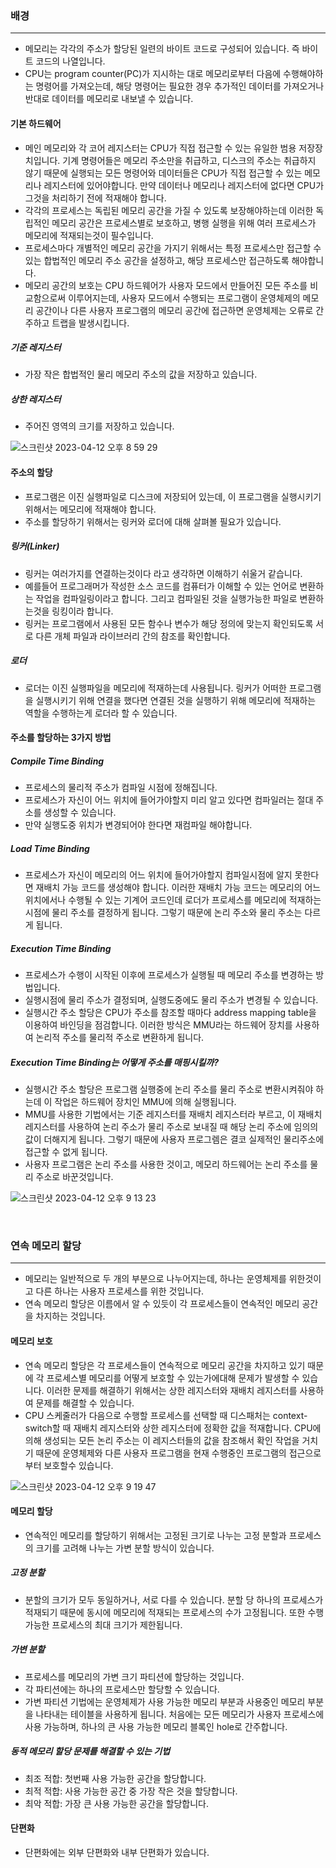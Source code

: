 ### **배경**
<hr>

- 메모리는 각각의 주소가 할당된 일련의 바이트 코드로 구성되어 있습니다. 즉 바이트 코드의 나열입니다.
- CPU는 program counter(PC)가 지시하는 대로 메모리로부터 다음에 수행해야하는 명령어를 가져오는데, 해당 명령어는 필요한 경우 추가적인 데이터를 가져오거나
 반대로 데이터를 메모리로 내보낼 수 있습니다.


#### **기본 하드웨어**

- 메인 메모리와 각 코어 레지스터는 CPU가 직접 접근할 수 있는 유일한 범용 저장장치입니다. 기계 명령어들은 메모리 주소만을 취급하고, 디스크의 주소는 취급하지 않기
때문에 실행되는 모든 명령어와 데이터들은 CPU가 직접 접근할 수 있는 메모리나 레지스터에 있어야합니다. 만약 데이터나 메모리나 레지스터에 없다면 CPU가 
그것을 처리하기 전에 적재해야 합니다.
- 각각의 프로세스는 독립된 메모리 공간을 가질 수 있도록 보장해야하는데 이러한 독립적인 메모리 공간은 프로세스별로 보호하고, 병행 실행을 위해 여러 프로세스가
메모리에 적재되는것이 필수입니다.
- 프로세스마다 개별적인 메모리 공간을 가지기 위해서는 특정 프로세스만 접근할 수 있는 합법적인 메모리 주소 공간을 설정하고, 해당 프로세스만 접근하도록 해야합니다.
- 메모리 공간의 보호는 CPU 하드웨어가 사용자 모드에서 만들어진 모든 주소를 비교함으로써 이루어지는데, 사용자 모드에서 수행되는 프로그램이 운영체제의 메모리 공간이나 다른 
사용자 프로그램의 메모리 공간에 접근하면 운영체제는 오류로 간주하고 트랩을 발생시킵니다.

##### **기준 레지스터**

- 가장 작은 합법적인 물리 메모리 주소의 값을 저장하고 있습니다.

##### **상한 레지스터**

- 주어진 영역의 크기를 저장하고 있습니다.

![스크린샷 2023-04-12 오후 8 59 29](https://user-images.githubusercontent.com/107396231/231450393-be903cd0-d5d5-495b-be29-8a5466e4ba3a.png)

#### **주소의 할당**

- 프로그램은 이진 실행파일로 디스크에 저장되어 있는데, 이 프로그램을 실행시키기 위해서는 메모리에 적재해야 합니다.
- 주소를 할당하기 위해서는 링커와 로더에 대해 살펴볼 필요가 있습니다.

##### **링커(Linker)**

- 링커는 여러가지를 연결하는것이다 라고 생각하면 이해하기 쉬울거 같습니다.
- 예를들어 프로그래머가 작성한 소스 코드를 컴퓨터가 이해할 수 있는 언어로 변환하는 작업을 컴파일링이라고 합니다. 그리고 컴파일된 것을 실행가능한 파일로 변환하는것을 링킹이라 합니다.
- 링커는 프로그램에서 사용된 모든 함수나 변수가 해당 정의에 맞는지 확인되도록 서로 다른 개체 파일과 라이브러리 간의 참조를 확인합니다.

##### **로더**

- 로더는 이진 실행파일을 메모리에 적재하는데 사용됩니다. 링커가 어떠한 프로그램을 실행시키기 위해 연결을 했다면 연결된 것을 실행하기 위해 메모리에 적재하는 역할을 수행하는게 로더라 할 수 있습니다.

#### **주소를 할당하는 3가지 방법**

##### **Compile Time Binding**

- 프로세스의 물리적 주소가 컴파일 시점에 정해집니다.
- 프로세스가 자신이 어느 위치에 들어가야할지 미리 알고 있다면 컴파일러는 절대 주소를 생성할 수 있습니다.
- 만약 실행도중 위치가 변경되어야 한다면 재컴파일 해야합니다.

##### **Load Time Binding**

- 프로세스가 자신이 메모리의 어느 위치에 들어가야할지 컴파일시점에 알지 못한다면 재배치 가능 코드를 생성해야 합니다. 이러한 재배치 가능 코드는
메모리의 어느 위치에서나 수행될 수 있는 기계어 코드인데 로더가 프로세스를 메모리에 적재하는 시점에 물리 주소를 결정하게 됩니다. 
그렇기 때문에 논리 주소와 물리 주소는 다르게 됩니다.

##### **Execution Time Binding**

- 프로세스가 수행이 시작된 이후에 프로세스가 실행될 때 메모리 주소를 변경하는 방법입니다.
- 실행시점에 물리 주소가 결정되며, 실행도중에도 물리 주소가 변경될 수 있습니다.
- 실행시간 주소 할당은 CPU가 주소를 참조할 때마다 address mapping table을 이용하여 바인딩을 점검합니다. 이러한 방식은 MMU라는 하드웨어 장치를 사용하여 논리적 주소를 물리적 주소로 변환하게 됩니다.

##### **Execution Time Binding는 어떻게 주소를 매핑시킬까?**

- 실행시간 주소 할당은 프로그램 실행중에 논리 주소를 물리 주소로 변환시켜줘야 하는데 이 작업은 하드웨어 장치인 MMU에 의해 실행됩니다.
- MMU를 사용한 기법에서는 기준 레지스터를 재배치 레지스터라 부르고, 이 재배치 레지스터를 사용하여 논리 주소가 물리 주소로 보내질 때 해당 논리 주소에 
임의의 값이 더해지게 됩니다. 그렇기 때문에 사용자 프로그렘은 결코 실제적인 물리주소에 접근할 수 없게 됩니다.
- 사용자 프로그램은 논리 주소를 사용한 것이고, 메모리 하드웨어는 논리 주소를 물리 주소로 바꾼것입니다.

![스크린샷 2023-04-12 오후 9 13 23](https://user-images.githubusercontent.com/107396231/231453574-363290f9-4241-445c-84cd-2d8ed3cf79c3.png)

<br>

### **연속 메모리 할당**
<hr>

- 메모리는 일반적으로 두 개의 부분으로 나누어지는데, 하나는 운영체제를 위한것이고 다른 하나는 사용자 프로세스를 위한 것입니다.
- 연속 메모리 할당은 이름에서 알 수 있듯이 각 프로세스들이 연속적인 메모리 공간을 차지하는 것입니다.

#### **메모리 보호**

- 연속 메모리 할당은 각 프로세스들이 연속적으로 메모리 공간을 차지하고 있기 때문에 각 프로세스별 메모리를 어떻게 보호할 수 있는가에대해 문제가 발생할 수 있습니다.
이러한 문제를 해결하기 위해서는 상한 레지스터와 재배치 레지스터를 사용하여 문제를 해결할 수 있습니다.
- CPU 스케줄러가 다음으로 수행할 프로세스를 선택할 때 디스패처는 context-switch할 때 재배치 레지스터와 상한 레지스터에 정확한 값을 적재합니다.
CPU에 의해 생성되는 모든 논리 주소는 이 레지스터들의 값을 참조해서 확인 작업을 거치기 때문에 운영체제와 다른 사용자 프로그램을 현재 수행중인 프로그램의 접근으로부터 보호할수 있습니다.

![스크린샷 2023-04-12 오후 9 19 47](https://user-images.githubusercontent.com/107396231/231455040-6b88f31b-5a37-4904-ac1f-67ee54729b8d.png)

#### **메모리 할당**

- 연속적인 메모리를 할당하기 위해서는 고정된 크기로 나누는 고정 분할과 프로세스의 크기를 고려해 나누는 가변 분할 방식이 있습니다.

##### **고정 분할**

- 분할의 크기가 모두 동일하거나, 서로 다를 수 있습니다. 분할 당 하나의 프로세스가 적재되기 때문에 동시에 메모리에 적재되는 프로세스의 수가 고정됩니다. 또한 수행가능한 프로세스의 최대 크기가 제한됩니다.

##### **가변 분할**

- 프로세스를 메모리의 가변 크기 파티션에 할당하는 것입니다.
- 각 파티션에는 하나의 프로세스만 할당할 수 있습니다.
- 가변 파티션 기법에는 운영체제가 사용 가능한 메모리 부분과 사용중인 메모리 부분을 나타내는 테이블을 사용하게 됩니다. 처음에는 모든 메모리가 사용자 프로세스에 사용 가능하며, 하나의 큰 사용 가능한 메모리 블록인 hole로 간주합니다.

##### **동적 메모리 할당 문제를 해결할 수 있는 기법**

- 최조 적합: 첫번째 사용 가능한 공간을 할당합니다.
- 최적 적합: 사용 가능한 공간 중 가장 작은 것을 할당합니다.
- 최악 적합: 가장 큰 사용 가능한 공간을 할당합니다.

#### **단편화**

- 단편화에는 외부 단편화와 내부 단편화가 있습니다.


